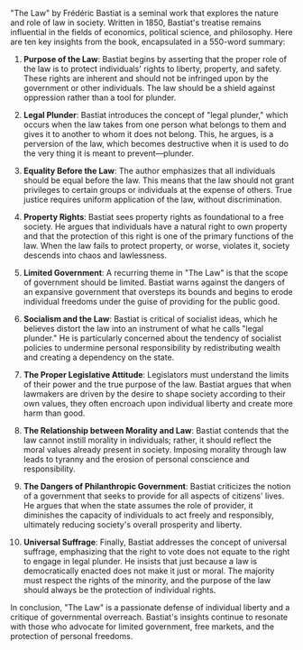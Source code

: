 "The Law" by Frédéric Bastiat is a seminal work that explores the nature and role of law in society. Written in 1850, Bastiat's treatise remains influential in the fields of economics, political science, and philosophy. Here are ten key insights from the book, encapsulated in a 550-word summary:

1. **Purpose of the Law**: Bastiat begins by asserting that the proper role of the law is to protect individuals' rights to liberty, property, and safety. These rights are inherent and should not be infringed upon by the government or other individuals. The law should be a shield against oppression rather than a tool for plunder.

2. **Legal Plunder**: Bastiat introduces the concept of "legal plunder," which occurs when the law takes from one person what belongs to them and gives it to another to whom it does not belong. This, he argues, is a perversion of the law, which becomes destructive when it is used to do the very thing it is meant to prevent—plunder.

3. **Equality Before the Law**: The author emphasizes that all individuals should be equal before the law. This means that the law should not grant privileges to certain groups or individuals at the expense of others. True justice requires uniform application of the law, without discrimination.

4. **Property Rights**: Bastiat sees property rights as foundational to a free society. He argues that individuals have a natural right to own property and that the protection of this right is one of the primary functions of the law. When the law fails to protect property, or worse, violates it, society descends into chaos and lawlessness.

5. **Limited Government**: A recurring theme in "The Law" is that the scope of government should be limited. Bastiat warns against the dangers of an expansive government that oversteps its bounds and begins to erode individual freedoms under the guise of providing for the public good.

6. **Socialism and the Law**: Bastiat is critical of socialist ideas, which he believes distort the law into an instrument of what he calls "legal plunder." He is particularly concerned about the tendency of socialist policies to undermine personal responsibility by redistributing wealth and creating a dependency on the state.

7. **The Proper Legislative Attitude**: Legislators must understand the limits of their power and the true purpose of the law. Bastiat argues that when lawmakers are driven by the desire to shape society according to their own values, they often encroach upon individual liberty and create more harm than good.

8. **The Relationship between Morality and Law**: Bastiat contends that the law cannot instill morality in individuals; rather, it should reflect the moral values already present in society. Imposing morality through law leads to tyranny and the erosion of personal conscience and responsibility.

9. **The Dangers of Philanthropic Government**: Bastiat criticizes the notion of a government that seeks to provide for all aspects of citizens' lives. He argues that when the state assumes the role of provider, it diminishes the capacity of individuals to act freely and responsibly, ultimately reducing society's overall prosperity and liberty.

10. **Universal Suffrage**: Finally, Bastiat addresses the concept of universal suffrage, emphasizing that the right to vote does not equate to the right to engage in legal plunder. He insists that just because a law is democratically enacted does not make it just or moral. The majority must respect the rights of the minority, and the purpose of the law should always be the protection of individual rights.

In conclusion, "The Law" is a passionate defense of individual liberty and a critique of governmental overreach. Bastiat's insights continue to resonate with those who advocate for limited government, free markets, and the protection of personal freedoms.